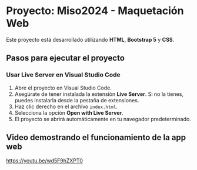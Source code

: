 # Proyecto: **Miso2024 - Maquetación Web**

Este proyecto está desarrollado utilizando **HTML**, **Bootstrap 5** y **CSS**.

## Pasos para ejecutar el proyecto

### Usar Live Server en Visual Studio Code

1. Abre el proyecto en Visual Studio Code.
2. Asegúrate de tener instalada la extensión **Live Server**. Si no la tienes, puedes instalarla desde la pestaña de extensiones.
3. Haz clic derecho en el archivo `index.html`.
4. Selecciona la opción **Open with Live Server**.
5. El proyecto se abrirá automáticamente en tu navegador predeterminado.

## Video demostrando el funcionamiento de la app web
https://youtu.be/wd5F9hZXPT0